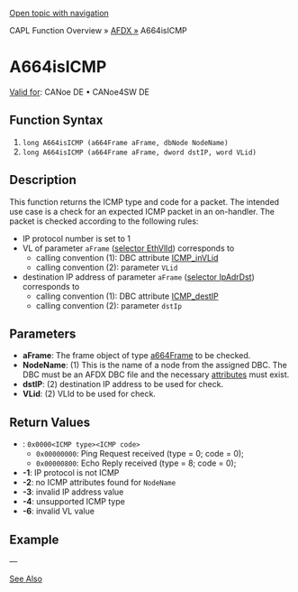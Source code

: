 [Open topic with navigation](../../../../../CANoeDEFamily.htm#Topics/CAPLFunctions/ADFX/Functions/CAPLfunctionA664isICMP.md)

CAPL Function Overview » [AFDX »](../CAPLfunctionsAFDXOverview.md) A664isICMP

# A664isICMP

[Valid for](../../../Shared/FeatureAvailability.md):  CANoe DE • CANoe4SW DE

## Function Syntax

1. `long A664isICMP (a664Frame aFrame, dbNode NodeName)`
2. `long A664isICMP (a664Frame aFrame, dword dstIP, word VLid)`

## Description

This function returns the ICMP type and code for a packet. The intended use case is a check for an expected ICMP packet in an on-handler. The packet is checked according to the following rules:

- IP protocol number is set to 1
- VL of parameter `aFrame` ([selector EthVlId](../CAPLfunctionsAFDXSelectors.md#EthVlId)) corresponds to
  - calling convention (1): DBC attribute [ICMP_inVLid](../../../CANoeCANalyzer/AFDX/afdxDBsupport/afdxDBsupportNodeAttributes.md#ICMP_inVLid)
  - calling convention (2): parameter `VLid`
- destination IP address of parameter `aFrame` ([selector IpAdrDst](../CAPLfunctionsAFDXSelectors.md#IpAdrDst)) corresponds to
  - calling convention (1): DBC attribute [ICMP_destIP](../../../CANoeCANalyzer/AFDX/afdxDBsupport/afdxDBsupportNodeAttributes.md#ICMP_destIP)
  - calling convention (2): parameter `dstIp`

## Parameters

- **aFrame**: The frame object of type [a664Frame](../../../CANoeCANalyzer/AFDX/capl/afdxDefineAFDXframe.md) to be checked.
- **NodeName**: (1) This is the name of a node from the assigned DBC. The DBC must be an AFDX DBC file and the necessary [attributes](../../../CANoeCANalyzer/AFDX/afdxDBsupport/afdxDBsupportNodeAttributes.md) must exist.
- **dstIP**: (2) destination IP address to be used for check.
- **VLid**: (2) VLId to be used for check.

## Return Values

- **<success>**: `0x0000<ICMP type><ICMP code>`
  - `0x00000000`: Ping Request received (type = 0; code = 0);
  - `0x00000800`: Echo Reply received (type = 8; code = 0);
- **<error> -1**: IP protocol is not ICMP
- **<error> -2**: no ICMP attributes found for `NodeName`
- **<error> -3**: invalid IP address value
- **<error> -4**: unsupported ICMP type
- **<error> -6**: invalid VL value

## Example

—

[See Also](javascript:void(0);)